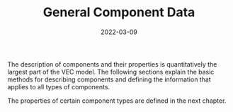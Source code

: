 ﻿---
title: General Component Data
toc: false
type: specs
layout:  package
date: "2022-03-09"
draft: false
specification: VEC
version: 2.0.0
documentType: "Recommendation"
elementType:  Package
menu:
  VEC-2.0.0:    
    identifier: general-component-data
    weight: 1004 

# Prev/next pager order (if `docs_section_pager` enabled in `params.toml`)
weight: 1004
---
<p> The description of components and their properties is quantitatively the largest part of the VEC model. The following sections explain the basic methods for describing components and defining the information that applies to all types of components.      </p>      <p> The properties of certain component types are defined in the next chapter.      </p>